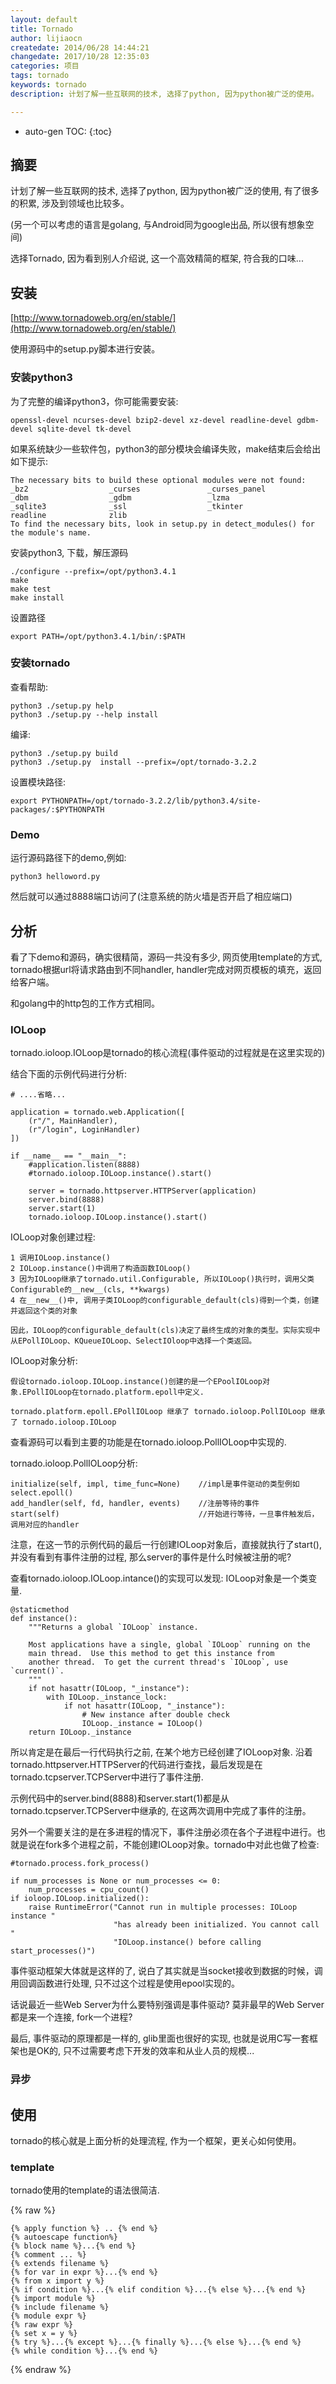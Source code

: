 ```yaml
---
layout: default
title: Tornado
author: lijiaocn
createdate: 2014/06/28 14:44:21
changedate: 2017/10/28 12:35:03
categories: 项目
tags: tornado
keywords: tornado
description: 计划了解一些互联网的技术, 选择了python, 因为python被广泛的使用。

---
```


* auto-gen TOC:
{:toc}

## 摘要

计划了解一些互联网的技术, 选择了python, 因为python被广泛的使用, 有了很多的积累, 涉及到领域也比较多。

(另一个可以考虑的语言是golang, 与Android同为google出品, 所以很有想象空间)

选择Tornado, 因为看到别人介绍说, 这一个高效精简的框架, 符合我的口味...

## 安装

[http://www.tornadoweb.org/en/stable/](http://www.tornadoweb.org/en/stable/)

使用源码中的setup.py脚本进行安装。

### 安装python3

为了完整的编译python3，你可能需要安装:

	openssl-devel ncurses-devel bzip2-devel xz-devel readline-devel gdbm-devel sqlite-devel tk-devel

如果系统缺少一些软件包，python3的部分模块会编译失败，make结束后会给出如下提示:

	The necessary bits to build these optional modules were not found:
	_bz2                  _curses               _curses_panel      
	_dbm                  _gdbm                 _lzma              
	_sqlite3              _ssl                  _tkinter           
	readline              zlib                                     
	To find the necessary bits, look in setup.py in detect_modules() for the module's name.

安装python3, 下载，解压源码

	./configure --prefix=/opt/python3.4.1
	make 
	make test
	make install

设置路径

	export PATH=/opt/python3.4.1/bin/:$PATH

### 安装tornado

查看帮助:

	python3 ./setup.py help
	python3 ./setup.py --help install

编译:

	python3 ./setup.py build
	python3 ./setup.py  install --prefix=/opt/tornado-3.2.2

设置模块路径:

	export PYTHONPATH=/opt/tornado-3.2.2/lib/python3.4/site-packages/:$PYTHONPATH

### Demo

运行源码路径下的demo,例如:

	python3 helloword.py

然后就可以通过8888端口访问了(注意系统的防火墙是否开启了相应端口)

## 分析

看了下demo和源码，确实很精简，源码一共没有多少, 网页使用template的方式, tornado根据url将请求路由到不同handler, handler完成对网页模板的填充，返回给客户端。

和golang中的http包的工作方式相同。

### IOLoop

tornado.ioloop.IOLoop是tornado的核心流程(事件驱动的过程就是在这里实现的)

结合下面的示例代码进行分析:

	# ....省略...

	application = tornado.web.Application([
		(r"/", MainHandler),
		(r"/login", LoginHandler)
	])

	if __name__ == "__main__":
		#application.listen(8888)
		#tornado.ioloop.IOLoop.instance().start()

		server = tornado.httpserver.HTTPServer(application)
		server.bind(8888)
		server.start(1)
		tornado.ioloop.IOLoop.instance().start()      

IOLoop对象创建过程:

	1 调用IOLoop.instance()
	2 IOLoop.instance()中调用了构造函数IOLoop()
	3 因为IOLoop继承了tornado.util.Configurable, 所以IOLoop()执行时，调用父类Configurable的__new__(cls, **kwargs)
	4 在__new__()中, 调用子类IOLoop的configurable_default(cls)得到一个类，创建并返回这个类的对象

	因此，IOLoop的configurable_default(cls)决定了最终生成的对象的类型。实际实现中从EPollIOLoop、KQueueIOLoop、SelectIOloop中选择一个类返回。

IOLoop对象分析:

	假设tornado.ioloop.IOLoop.instance()创建的是一个EPoolIOLoop对象.EPollIOLoop在tornado.platform.epoll中定义.

	tornado.platform.epoll.EPollIOLoop 继承了 tornado.ioloop.PollIOLoop 继承了 tornado.ioloop.IOLoop

查看源码可以看到主要的功能是在tornado.ioloop.PollIOLoop中实现的.

tornado.ioloop.PollIOLoop分析:

	initialize(self, impl, time_func=None)    //impl是事件驱动的类型例如select.epoll()
	add_handler(self, fd, handler, events)    //注册等待的事件
	start(self)                               //开始进行等待，一旦事件触发后，调用对应的handler

注意，在这一节的示例代码的最后一行创建IOLoop对象后，直接就执行了start(), 并没有看到有事件注册的过程, 那么server的事件是什么时候被注册的呢?

查看tornado.ioloop.IOLoop.intance()的实现可以发现: IOLoop对象是一个类变量.

	@staticmethod
	def instance():
		"""Returns a global `IOLoop` instance.

		Most applications have a single, global `IOLoop` running on the
		main thread.  Use this method to get this instance from
		another thread.  To get the current thread's `IOLoop`, use `current()`.
		"""
		if not hasattr(IOLoop, "_instance"):
			with IOLoop._instance_lock:
				if not hasattr(IOLoop, "_instance"):
					# New instance after double check
					IOLoop._instance = IOLoop()
		return IOLoop._instance

所以肯定是在最后一行代码执行之前, 在某个地方已经创建了IOLoop对象. 沿着tornado.httpserver.HTTPServer的代码进行查找，最后发现是在tornado.tcpserver.TCPServer中进行了事件注册.

示例代码中的server.bind(8888)和server.start(1)都是从tornado.tcpserver.TCPServer中继承的, 在这两次调用中完成了事件的注册。

另外一个需要关注的是在多进程的情况下，事件注册必须在各个子进程中进行。也就是说在fork多个进程之前，不能创建IOLoop对象。tornado中对此也做了检查:

	#tornado.process.fork_process()

	if num_processes is None or num_processes <= 0:                                                               
		num_processes = cpu_count()                                                                               
	if ioloop.IOLoop.initialized():                                                                               
		raise RuntimeError("Cannot run in multiple processes: IOLoop instance "                                   
						   "has already been initialized. You cannot call "                                       
						   "IOLoop.instance() before calling start_processes()")  

事件驱动框架大体就是这样的了, 说白了其实就是当socket接收到数据的时候，调用回调函数进行处理, 只不过这个过程是使用epool实现的。

话说最近一些Web Server为什么要特别强调是事件驱动? 莫非最早的Web Server都是来一个连接, fork一个进程?

最后, 事件驱动的原理都是一样的, glib里面也很好的实现, 也就是说用C写一套框架也是OK的, 只不过需要考虑下开发的效率和从业人员的规模...

### 异步

## 使用

tornado的核心就是上面分析的处理流程, 作为一个框架，更关心如何使用。

### template

tornado使用的template的语法很简洁.

{% raw %}

	{% apply function %} .. {% end %}
	{% autoescape function%}
	{% block name %}...{% end %}
	{% comment ... %}
	{% extends filename %}
	{% for var in expr %}...{% end %}
	{% from x import y %}
	{% if condition %}...{% elif condition %}...{% else %}...{% end %}
	{% import module %}
	{% include filename %}
	{% module expr %}
	{% raw expr %}
	{% set x = y %}
	{% try %}...{% except %}...{% finally %}...{% else %}...{% end %}
	{% while condition %}...{% end %}

{% endraw %}


